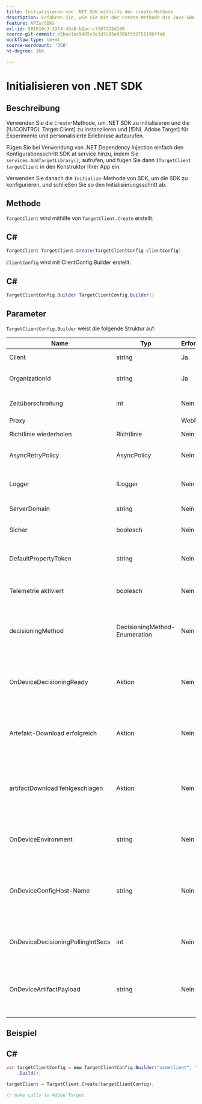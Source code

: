 ```yaml
---
title: Initialisieren von .NET SDK mithilfe der create-Methode
description: Erfahren Sie, wie Sie mit der create-Methode die Java-SDK initialisieren und die [!UICONTROL TargetClient] instanziieren können, um  [!DNL Adobe Target]  für Experimente und personalisierte Erlebnisse aufzurufen.
feature: APIs/SDKs
exl-id: 501010c3-22f4-49a8-b2ac-c7307232d180
source-git-commit: e5bae1ac9485c3e1d7c55e6386f332755196ffab
workflow-type: tm+mt
source-wordcount: '350'
ht-degree: 16%

---
```


# Initialisieren von .NET SDK

## Beschreibung

Verwenden Sie die `Create`-Methode, um .NET SDK zu initialisieren und die [!UICONTROL Target Client] zu instanziieren und [!DNL Adobe Target] für Experimente und personalisierte Erlebnisse aufzurufen.

Fügen Sie bei Verwendung von .NET Dependency Injection einfach den Konfigurationsschritt SDK at service hinzu, indem Sie `services.AddTargetLibrary()`; aufrufen, und fügen Sie dann `ITargetClient targetClient` in den Konstruktor Ihrer App ein.

Verwenden Sie danach die `Initialize`-Methode von SDK, um die SDK zu konfigurieren, und schließen Sie so den Initialisierungsschritt ab.

## Methode

`TargetClient` wird mithilfe von `TargetClient.Create` erstellt.

## C\#

```csharp {line-numbers="true"}
TargetClient TargetClient.Create(TargetClientConfig clientConfig)
```

`ClientConfig` wird mit ClientConfig.Builder erstellt.

## C\#

```csharp {line-numbers="true"}
TargetClientConfig.Builder TargetClientConfig.Builder()
```

## Parameter

`TargetClientConfig.Builder` weist die folgende Struktur auf:

| Name | Typ | Erforderlich | Standardeinstellung | Beschreibung |
| --- | --- | --- | --- | --- |
| Client | string | Ja | Keine | [!UICONTROL Target Client Id] |
| OrganizationId | string | Ja | Keine | [!UICONTROL Experience Cloud Organization ID] |
| Zeitüberschreitung | int | Nein | 10000 | Zeitüberschreitung für alle Anforderungen in Millisekunden |
| Proxy |  | WebProxy | Nein | null  | Proxy für alle [!DNL Target] |
| Richtlinie wiederholen | Richtlinie | Nein | null  | Richtlinie für alle [!DNL Target] wiederholen |
| AsyncRetryPolicy | AsyncPolicy | Nein | null  | Asynchrone Wiederholungsrichtlinie für alle [!DNL Target] |
| Logger | ILogger | Nein | null  | Wird für die Debug-Protokollierung von [!DNL Target] und Antworten verwendet |
| ServerDomain | string | Nein | `client.tt.omtrdc.net` | Überschreibt den Standard-Host-Namen |
| Sicher | boolesch | Nein | wahr | Einstellung zur Durchsetzung des HTTP-Schemas |
| DefaultPropertyToken | string | Nein | null  | Legt das standardmäßige Eigenschafts-Token für jeden `getOffers` fest |
| Telemetrie aktiviert | boolesch | Nein | wahr | Senden von Telemetriedaten zur Verbesserung der SDK-Nutzung |
| decisioningMethod | DecisioningMethod-Enumeration | Nein | Server-seitig | Muss auf „OnDevice“ oder „Hybrid“ festgelegt werden, um die geräteinterne Entscheidungsfindung zu aktivieren |
| OnDeviceDecisioningReady | Aktion | Nein | null  | Delegieren des Ereignisses „Bereit für On-Device Decisioning“ (wird einmal aufgerufen, wenn die On-Device Decisioning bereit ist) |
| Artefakt-Download erfolgreich | Aktion | Nein | null  | Delegieren für „Artefakt-Download auf dem Gerät“ (wird bei jedem erfolgreichen Artefakt-Download aufgerufen) |
| artifactDownload fehlgeschlagen | Aktion | Nein | null  | Delegieren für Fehler beim Herunterladen von Artefakten auf dem Gerät beim Decisioning (wird bei jedem fehlgeschlagenen Artefakt-Download aufgerufen) |
| OnDeviceEnvironment | string | Nein | Produktion | Kann verwendet werden, um eine andere On-Device-Umgebung wie Staging anzugeben |
| OnDeviceConfigHost-Name | string | Nein | `assets.adobetarget.com` | Kann verwendet werden, um einen anderen Host zum Herunterladen der Artefaktdatei für die geräteinterne Entscheidungsfindung anzugeben |
| OnDeviceDecisioningPollingIntSecs | int | Nein | 300 (5 min) | Anzahl der Sekunden zwischen den Abrufen der Artefaktdatei für die geräteinterne Entscheidungsfindung |
| OnDeviceArtifactPayload | string | Nein | null  | Bietet geräteinterne Entscheidungsfindung mit einer lokalen Artefakt-Payload, um die sofortige Ausführung zu ermöglichen |

## Beispiel

## C\#

```csharp {line-numbers="true"}
var targetClientConfig = new TargetClientConfig.Builder("acmeclient", "ABCDEF012345677890ABCDEF0@AdobeOrg")
    .Build();

targetClient = TargetClient.Create(targetClientConfig);

// make calls to Adobe Target
```
